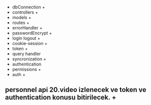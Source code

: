 - dbConnection +
- controllers +
- models +
- routes +
- errorHandler +
- passwordEncrypt +
- login logout +
- cookie-session +
- token +
- query handler
- syncronization +
- authentication 
- permissions +
- auth +

## personnel api 20.video izlenecek ve token ve authentication konusu bitirilecek. +